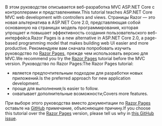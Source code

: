 <span data-ttu-id="7418c-101">В этом руководстве описывается веб-разработка MVC ASP.NET Core с контроллерами и представлениями.</span><span class="sxs-lookup"><span data-stu-id="7418c-101">This tutorial teaches ASP.NET Core MVC web development with controllers and views.</span></span> <span data-ttu-id="7418c-102">Страницы Razor — это новая альтернатива в ASP.NET Core 2.0, представляющая собой основанную на страницах модель программирования, которая упрощает и повышает эффективность создания пользовательского веб-интерфейса.</span><span class="sxs-lookup"><span data-stu-id="7418c-102">Razor Pages is a new alternative in ASP.NET Core 2.0, a page-based programming model that makes building web UI easier and more productive.</span></span> <span data-ttu-id="7418c-103">Рекомендуем вам сначала попробовать изучить руководство по [Razor Pages](xref:tutorials/razor-pages/razor-pages-start), прежде чем использовать версию для MVC.</span><span class="sxs-lookup"><span data-stu-id="7418c-103">We recommend you try the [Razor Pages](xref:tutorials/razor-pages/razor-pages-start) tutorial before the MVC version.</span></span> <span data-ttu-id="7418c-104">Руководство по Razor Pages:</span><span class="sxs-lookup"><span data-stu-id="7418c-104">The Razor Pages tutorial:</span></span>

* <span data-ttu-id="7418c-105">является предпочтительным подходом для разработки новых приложений.</span><span class="sxs-lookup"><span data-stu-id="7418c-105">Is the preferred approach for new application development.</span></span>
* <span data-ttu-id="7418c-106">проще для выполнения;</span><span class="sxs-lookup"><span data-stu-id="7418c-106">Is easier to follow.</span></span>
* <span data-ttu-id="7418c-107">охватывает дополнительные возможности;</span><span class="sxs-lookup"><span data-stu-id="7418c-107">Covers more features.</span></span>

<span data-ttu-id="7418c-108">При выборе этого руководства вместо документации по [Razor Pages](xref:tutorials/razor-pages/razor-pages-start) оставьте на [GitHub](https://github.com/aspnet/Docs/issues/6146) примечание, объясняющее причину.</span><span class="sxs-lookup"><span data-stu-id="7418c-108">If you choose this tutorial over the [Razor Pages](xref:tutorials/razor-pages/razor-pages-start) version, please tell us why in [this GitHub issue](https://github.com/aspnet/Docs/issues/6146).</span></span>
